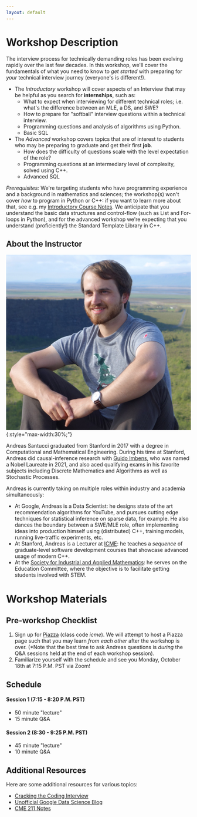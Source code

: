 ```yaml
---
layout: default
---
```


# Workshop Description
The interview process for technically demanding roles has been evolving rapidly
over the last few decades. In this workshop, we'll cover the fundamentals of
what you need to know to *get started* with preparing for *your* technical
interview journey (everyone's is different!).
  * The *Introductory* workshop will cover aspects of an Interview that may
be helpful as you search for **internships**, such
as:
    * What to expect when interviewing for different technical roles; i.e.
what's the difference between an MLE, a DS, and SWE?
    * How to prepare for "softball" interview questions within a technical
interview.
    * Programming questions and analysis of algorithms using Python.
    * Basic SQL
  * The *Advanced* workshop covers topics that are of interest to students who
may be preparing to graduate and get their first **job**. 
    * How does the difficulty of questions scale with the level
expectation of the role?
    * Programming questions at an intermediary level of complexity, solved using
C++.
    * Advanced SQL


_Prerequisites:_ We're targeting students who have programming experience and a background in mathematics and sciences; the workshop(s) won't cover *how* to program in Python or C++: if you want to learn more about that, see e.g. 
my [Introductory Course Notes](https://github.com/CME211/notes#contents).
We anticipate that you understand the basic data structures
and control-flow (such as List and For-loops in Python), and for the advanced
workshop we're expecting that you understand (proficiently!) the Standard Template Library in C++.

## About the Instructor

![Andreas Santucci](/assets/img/profile.jpg){:style="max-width:30%;"}

Andreas Santucci graduated from Stanford in 2017 with a degree in Computational
and Mathematical Engineering. During his time at Stanford, Andreas did
causal-inference research with 
[Guido Imbens](https://imbens.people.stanford.edu/), who was named a Nobel
Laureate in 2021, and also aced qualifying exams in his favorite subjects
including Discrete Mathematics and Algorithms as well as Stochastic Processes.

Andreas is currently taking on multiple roles within industry and academia
simultaneously:
  * At Google, Andreas is a Data Scientist: he designs state of the art
recommendation algorithms for YouTube, and pursues cutting edge techniques for
statistical inference on sparse data, for example. He also dances the boundary between a SWE/MLE role, often implementing ideas into production himself using (distributed) C++, training models, running live-traffic experiments, etc.
  * At Stanford, Andreas is a Lecturer at [ICME](https://icme.stanford.edu/): he teaches a *sequence* of
graduate-level software development courses that showcase advanced usage of
modern C++.
  * At the 
  [Society for Industrial and Applied Mathematics](https://www.siam.org/): he   serves on the
Education Committee, where the objective is to facilitate getting students
involved with STEM.

# Workshop Materials

## Pre-workshop Checklist

1. Sign up for [Piazza](https://piazza.com/stanford/fall2021/icmeinterviewworkshops) (class code *icme*). We will attempt to host a Piazza page such that you may learn *from each other* after the workshop is over. (*Note that the best time to ask Andreas questions is _during_ the Q&A sessions held at the end of each workshop session).
2. Familiarize yourself with the schedule and see you Monday, October 18th at 7:15 P.M. PST via Zoom!

## Schedule

#### Session 1 (7:15 - 8:20 P.M. PST)
  - 50 minute "lecture"
  - 15 minute Q&A
  
#### Session 2 (8:30 - 9:25 P.M. PST)
  - 45 minute "lecture"
  - 10 minute Q&A

## Additional Resources

Here are some additional resources for various topics:
- [Cracking the Coding
Interview](https://www.amazon.com/Cracking-Coding-Interview-Programming-Questions/dp/0984782850/ref=sr_1_1?dchild=1&gclid=CjwKCAjw8KmLBhB8EiwAQbqNoMSrpmQPQieksWJOsjkCmmauc28A2CA2yhMH4kdq12ocSJDXxKm1lBoCqMUQAvD_BwE&hvadid=241870593966&hvdev=c&hvlocphy=9032063&hvnetw=g&hvqmt=e&hvrand=392226786370352375&hvtargid=kwd-20040243067&hydadcr=16409_10304044&keywords=cracking+the+coding+interview&qid=1634382690&sr=8-1)
- [Unofficial Google Data Science
Blog](https://www.unofficialgoogledatascience.com/)
- [CME 211 Notes](https://github.com/CME211/notes#contents)



